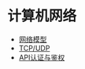 # 计算机网络

 - [网络模型](./计算机网络/网络模型.md)
 - [TCP/UDP](./计算机网络/tcp_udp.md)
 - [API认证与鉴权](./计算机网络/api_authentication.md)
